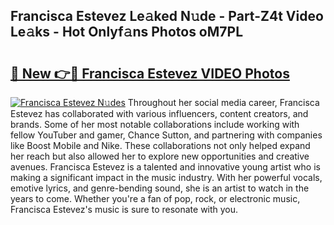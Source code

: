## Francisca Estevez Le𝚊ked N𝚞de - Part-Z4t Video Le𝚊ks - Hot Onlyf𝚊ns Photos oM7PL

# <h2><a href="http://ac26014.deff.icu/?id=Francisca+Estevez">🔗 New 👉🔴 Francisca Estevez VIDEO Photos</a></h2>

[![Francisca Estevez N𝚞des](https://i.imgur.com/rIISA9y.gif)](http://ac26014.deff.icu/?id=Francisca+Estevez)
Throughout her social media career, Francisca Estevez has collaborated with various influencers, content creators, and brands. Some of her most notable collaborations include working with fellow YouTuber and gamer, Chance Sutton, and partnering with companies like Boost Mobile and Nike. These collaborations not only helped expand her reach but also allowed her to explore new opportunities and creative avenues. Francisca Estevez is a talented and innovative young artist who is making a significant impact in the music industry. With her powerful vocals, emotive lyrics, and genre-bending sound, she is an artist to watch in the years to come. Whether you're a fan of pop, rock, or electronic music, Francisca Estevez's music is sure to resonate with you.
